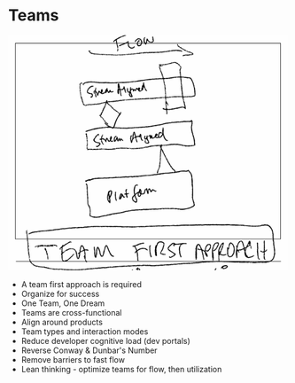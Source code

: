 # Teams

![images/teams.png](images/teams.png)

* A team first approach is required
* Organize for success
* One Team, One Dream
* Teams are cross-functional
* Align around products
* Team types and interaction modes
* Reduce developer cognitive load (dev portals)
* Reverse Conway & Dunbar's Number
* Remove barriers to fast flow
* Lean thinking - optimize teams for flow, then utilization
